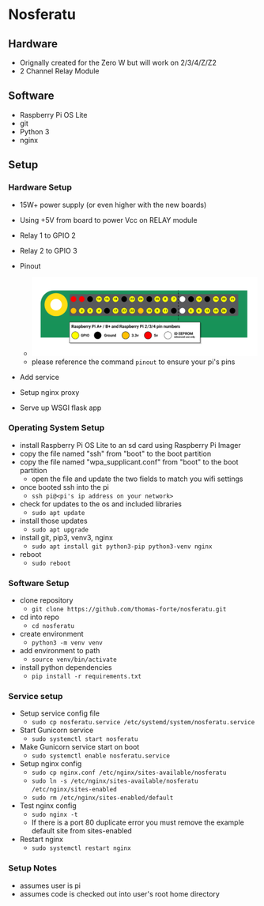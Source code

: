 # Nosferatu

## Hardware

- Orignally created for the Zero W but will work on 2/3/4/Z/Z2
- 2 Channel Relay Module

## Software

- Raspberry Pi OS Lite
- git
- Python 3
- nginx

## Setup

### Hardware Setup

- 15W+ power supply (or even higher with the new boards)
- Using +5V from board to power Vcc on  RELAY module
- Relay 1 to GPIO 2
- Relay 2 to GPIO 3
- Pinout
  - ![image of pi zero pins](https://github.com/thomas-forte/nosferatu/blob/master/docs/raspberry%20pi%20gpio.png?raw=true)
  - please reference the command `pinout` to ensure your pi's pins

- Add service
- Setup nginx proxy
- Serve up WSGI flask app

### Operating System Setup

- install Raspberry Pi OS Lite to an sd card using Raspberry Pi Imager
- copy the file named "ssh" from "boot" to the boot partition
- copy the file named "wpa_supplicant.conf" from "boot" to the boot partition
  - open the file and update the two fields to match you wifi settings
- once booted ssh into the pi
  - `ssh pi@<pi's ip address on your network>`
- check for updates to the os and included libraries
  - `sudo apt update`
- install those updates
  - `sudo apt upgrade`
- install git, pip3, venv3, nginx
  - `sudo apt install git python3-pip python3-venv nginx`
- reboot
  - `sudo reboot`

### Software Setup

- clone repository
  - `git clone https://github.com/thomas-forte/nosferatu.git`
- cd into repo
  - `cd nosferatu`
- create environment
  - `python3 -m venv venv`
- add environment to path
  - `source venv/bin/activate`
- install python dependencies
  - `pip install -r requirements.txt`

### Service setup

- Setup service config file
  - `sudo cp nosferatu.service /etc/systemd/system/nosferatu.service`
- Start Gunicorn service
  - `sudo systemctl start nosferatu`
- Make Gunicorn service start on boot
  - `sudo systemctl enable nosferatu.service`
- Setup nginx config
  - `sudo cp nginx.conf /etc/nginx/sites-available/nosferatu`
  - `sudo ln -s /etc/nginx/sites-available/nosferatu /etc/nginx/sites-enabled`
  - `sudo rm /etc/nginx/sites-enabled/default`
- Test nginx config
  - `sudo nginx -t`
  - If there is a port 80 duplicate error you must remove the example default site from sites-enabled
- Restart nginx
  - `sudo systemctl restart nginx`

### Setup Notes

- assumes user is pi
- assumes code is checked out into user's root home directory
